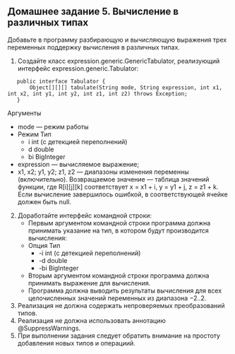 Домашнее задание 5. Вычисление в различных типах
----
Добавьте в программу разбирающую и вычисляющую выражения трех переменных поддержку вычисления в различных типах.

1. Создайте класс expression.generic.GenericTabulator, реализующий интерфейс expression.generic.Tabulator:
```
   public interface Tabulator {
       Object[][][] tabulate(String mode, String expression, int x1, int x2, int y1, int y2, int z1, int z2) throws Exception;
   }
  ```          
  Аргументы

   * mode — режим работы
   * Режим	Тип
     * i	int (с детекцией переполнений)
     * d	double
     * bi	BigInteger
   * expression — вычисляемое выражение;
   * x1, x2; y1, y2; z1, z2 — диапазоны изменения переменны (включительно).
Возвращаемое значение — таблица значений функции, где R[i][j][k] соответствует x = x1 + i, y = y1 + j, z = z1 + k. Если вычисление завершилось ошибкой, в соответствующей ячейке должен быть null.

2. Доработайте интерфейс командной строки:
   * Первым аргументом командной строки программа должна принимать указание на тип, в котором будут производится вычисления:
   * Опция	Тип
     * -i	int (с детекцией переполнений)
     * -d	double
     * -bi	BigInteger
   * Вторым аргументом командной строки программа должна принимать выражение для вычисления.
   * Программа должна выводить результаты вычисления для всех целочисленных значений переменных из диапазона −2..2.
3. Реализация не должна содержать непроверяемых преобразований типов.
4. Реализация не должна использовать аннотацию @SuppressWarnings.
5. При выполнении задания следует обратить внимание на простоту добавления новых типов и операциий.

